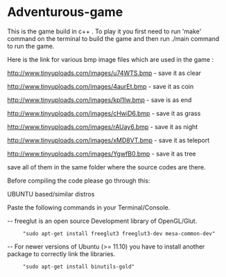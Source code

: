 Adventurous-game
=================


This is the game build in c++ . To play it you first need to run 'make' command on the terminal to build the game 
and then run  ./main command to run the game.

Here is the link for various bmp image files which are used in the game :

http://www.tinyuploads.com/images/u74WTS.bmp - save it as clear

http://www.tinyuploads.com/images/4aurEt.bmp - save it as coin

http://www.tinyuploads.com/images/kpl1Iw.bmp - save is as end

http://www.tinyuploads.com/images/cHwiD6.bmp - save it as grass

http://www.tinyuploads.com/images/rAUay6.bmp - save it as night

http://www.tinyuploads.com/images/xMD8VT.bmp - save it as teleport

http://www.tinyuploads.com/images/YgwfB0.bmp - save it as tree

save all of them in the same folder where the source codes are there.

Before compiling the code please go through this:

UBUNTU based/similar distros

Paste the following commands in your Terminal/Console.

-- freeglut is an open source Development library of OpenGL/Glut.

         "sudo apt-get install freeglut3 freeglut3-dev mesa-common-dev"


-- For newer versions of Ubuntu (>= 11.10) you have to install another package to
   correctly link the libraries.

         "sudo apt-get install binutils-gold"
